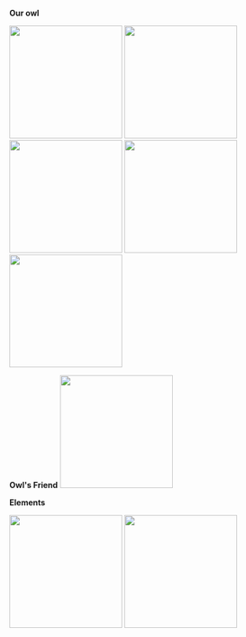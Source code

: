 
**Our owl**

<img src="{{ site.baseurl}}/images/mascot.png" alt="" width="200">
<img src="{{ site.baseurl}}/images/exercise.png" alt="" width="200">
<img src="{{ site.baseurl}}/images/funfact.png" alt="" width="200">
<img src="{{ site.baseurl}}/images/note.png" alt="" width="200">
<img src="{{ site.baseurl}}/images/404.png" alt="" width="200">

**Owl's Friend**
<img src="{{ site.baseurl}}/images/friend.png" alt="" width="200">

**Elements**

<img src="{{ site.baseurl}}/images/favicon.png" alt="" width="200">
<img src="{{ site.baseurl}}/images/sign.png" alt="" width="200">
